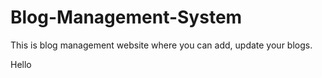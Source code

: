 # Blog-Management-System
This is blog management website where you can add, update your blogs.

Hello
